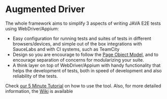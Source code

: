 # Augmented Driver

The whole framework aims to simplify 3 aspects of writing JAVA E2E tests using WebDriver/Appium:
* Easy configuration for running tests and suites of tests in different browsers/devices, and simple out of the box integrations with SauceLabs and with CI systems, such as TeamCity
* Design so you are encourage to follow the [Page Object Model](https://code.google.com/p/selenium/wiki/PageObjects), and to encourage separation of concerns for modularizing your suite.
* A think layer on top of WebDriver/Appium with handy functionality that helps the development of tests, both in speed of development and also reliability of the tests.  

Check [our 5 Minute Tutorial](www.google.com) on how to use the tool.
Also, for more detailed information, the [Wiki](www.google.com) is available

